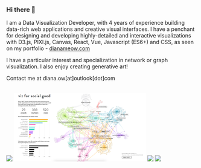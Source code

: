 ### Hi there 👋

I am a Data Visualization Developer, with 4 years of experience building data-rich web applications and creative visual interfaces. I have a penchant for designing and developing highly-detailed and interactive visualizations with D3.js, PIXI.js, Canvas, React, Vue, Javascript (ES6+) and CSS, as seen on my portfolio - [dianameow.com](https://www.dianaow.com) 

I have a particular interest and specialization in network or graph visualization. I also enjoy creating generative art!

Contact me at diana.ow[at]outlook[dot]com
</br> 
</br> 

<div>
  <a href="https://d3-force-collection.herokuapp.com/"><img width=350 src="https://github.com/dianaow/dianaow.github.io/blob/master/images/d3-force-collection-demo.gif"></a> 
  <a target="_blank" href="https://vizforsocialgood-network.herokuapp.com/"><img width=350 src="https://github.com/dianaow/dianaow.github.io/blob/master/images/vizforsocialgood-network.png"></a> 
  <a href="http://fifa19-viz.s3-website-ap-southeast-1.amazonaws.com/"><img width=350 src="https://dianameow.com/blog/2020/03/fifa19/fifa19_binned.png"></a> 
  <a href="http://singapore-stories.s3-website-ap-southeast-1.amazonaws.com/map_hdb/"><img width=350 src="https://dianameow.com/images/hdb.png"></a> 
</div>
 
